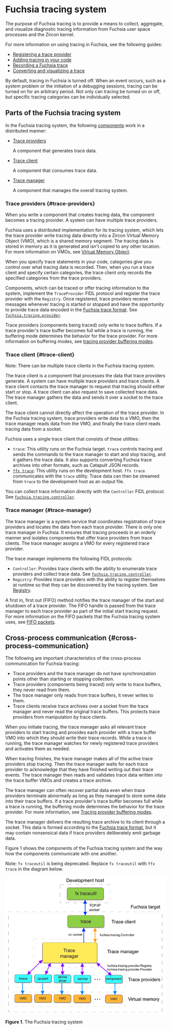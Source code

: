 # Fuchsia tracing system

The purpose of Fuchsia tracing is to provide a means to collect, aggregate,
and visualize diagnostic tracing information from Fuchsia user space
processes and the Zircon kernel.

For more information on using tracing in Fuchsia, see the following guides:

* [Registering a trace provider](development/tracing/tutorial/registering-a-trace-provider.md)
* [Adding tracing in your code](development/tracing/tutorial/adding-tracing-in-code.md)
* [Recording a Fuchsia trace](development/tracing/tutorial/recording-a-fuchsia-trace.md)
* [Converting and visualizing a trace](development/tracing/tutorial/converting-visualizing-a-trace.md)

By default, tracing in Fuchsia is turned off. When an event occurs, such as a
system problem or the initiation of a debugging sessions, tracing can be
turned on for an arbitrary period. Not only can tracing be turned on or off,
but specific tracing categories can be individually selected.

## Parts of the Fuchsia tracing system

In the Fuchsia tracing system, the following
[components][glossary.component] work in a distributed manner:

- [Trace providers](#trace-providers)

  A component that generates trace data.

- [Trace client](#trace-client)

  A component that consumes trace data.

- [Trace manager](#trace-manager)

  A component that manages the overall tracing system.

### Trace providers {#trace-providers}

When you write a component that creates tracing data, the component becomes
a tracing provider. A system can have multiple trace providers.

Fuchsia uses a distributed implementation for its tracing system, which lets
the trace provider write tracing data directly into a Zircon Virtual Memory
Object (VMO), which is a shared memory segment. The tracing data is stored
in memory as it is generated and isn't copied to any other location. For more
information on VMOs, see
[Virtual Memory Object](reference/kernel_objects/vm_object.md).

When you specify trace statements in your code, categories give you
control over what tracing data is recorded. Then, when you run a
trace client and specify certain categories, the trace client only records
the specified categories from the trace providers.

Components, which can be traced or offer tracing information to the system,
implement the `TraceProvider` FIDL protocol and register the trace provider
with the `Registry`. Once registered, trace providers receive messages whenever
tracing is started or stopped and have the opportunity to provide
trace data encoded in the [Fuchsia trace format](reference/tracing/trace-format.md).
See [`fuchsia.tracing.provider`](https://fuchsia.dev/reference/fidl/fuchsia.tracing.provider).

Trace providers (components being traced) only write to trace buffers.
If a trace provider's trace buffer becomes full while a trace is running, the
buffering mode determines the behavior for the trace provider. For more
information on buffering modes, see
[tracing provider buffering modes](concepts/kernel/tracing-provider-buffering-modes.md).

### Trace client {#trace-client}

Note: There can be multiple trace clients in the Fuchsia tracing system.

The trace client is a component that processes the data that trace providers
generate. A system can have multiple trace providers and trace clients. A trace
client contacts the trace manager to request that tracing should either start
or stop. A trace client can also request to save collected trace data. The
trace manager gathers the data and sends it over a socket to the trace client.

The trace client cannot directly affect the operation of the trace provider.
In the Fuchsia tracing system, trace providers write data to a VMO, then the
trace manager reads data from the VMO, and finally the trace client reads
tracing data from a socket.

Fuchsia uses a single trace client that consists of these utilities:

* `trace`: This utility runs on the Fuchsia target.
  `trace` controls tracing and sends the commands to the trace
   manager to start and stop tracing, and it gathers the trace data. It also
   supports converting Fuchsia trace archives into other formats, such as
   Catapult JSON records.
* [`ffx trace`][ffx-trace]: This utility runs on the development host.
   `ffx trace` communicates with the `trace` utility. Trace data can then be
   streamed from `trace` to the development host as an output file.

You can collect trace information directly with the `Controller` FIDL protocol.
See [`fuchsia.tracing.controller`](https://fuchsia.dev/reference/fidl/fuchsia.tracing.controller).

### Trace manager {#trace-manager}

The trace manager is a system service that coordinates registration of
trace providers and locates the data from each trace provider. There is
only one trace manager in Fuchsia. It ensures that tracing proceeds in
an orderly manner and isolates components that offer trace providers
from trace clients. The trace manager assigns a VMO for every registered
trace provider.

The trace manager implements the following FIDL protocols:

- `Controller`: Provides trace clients with the ability to enumerate
  trace providers and collect trace data. See
  [`fuchsia.tracing.controller`](https://fuchsia.dev/reference/fidl/fuchsia.tracing.controller).
- `Registry`: Provides trace providers with the ability to register
  themselves at runtime so that they can be discovered by the tracing system.
  See [Registry](https://fuchsia.dev/reference/fidl/fuchsia.tracing.provider#Registry).

A first in, first out (FIFO) method notifies the trace manager of the start
and shutdown of a trace provider. The FIFO handle is passed from the trace
manager to each trace provider as part of the initial start tracing
request. For more information on the FIFO packets that the Fuchsia
tracing system uses, see
[FIFO packets](reference/tracing/FIFO-packets.md).

## Cross-process communication {#cross-process-communication}

The following are important characteristics of the cross-process
communication for Fuchsia tracing:

- Trace providers and the trace manager do not have synchronization points
  other than starting or stopping collection.
- Trace providers (components being traced) only write to trace buffers,
  they never read from them.
- The trace manager only reads from trace buffers, it never writes to them.
- Trace clients receive trace archives over a socket from the trace manager
  and never read the original trace buffers. This protects trace providers
  from manipulation by trace clients.

When you initiate tracing, the trace manager asks all relevant
trace providers to start tracing and provides each provider with a trace buffer
VMO into which they should write their trace records. While a trace is running, the
trace manager watches for newly registered trace providers and activates them
as needed.

When tracing finishes, the trace manager makes all of the active trace providers
stop tracing. Then the trace manager waits for each trace provider to
acknowledge that they have finished writing out their trace events. The trace
manager then reads and validates trace data written into the trace buffer
VMOs and creates a trace archive.

The trace manager can often recover partial data even when trace providers
terminate abnormally as long as they managed to store some data into their
trace buffers. If a trace provider's trace buffer becomes
full while a trace is running, the buffering mode determines the behavior for
the trace provider. For more information, see
[Tracing provider buffering modes](concepts/kernel/tracing-provider-buffering-modes.md).

The trace manager delivers the resulting trace archive to its client through
a socket. This data is formed according to the
[Fuchsia trace format](reference/tracing/trace-format.md),
but it may contain nonsensical data if trace providers deliberately emit garbage data.

Figure 1 shows the components of the Fuchsia tracing system and the way how the
components communicate with one another.

Note: `fx traceutil` is being deprecated. Replace `fx traceutil` with `ffx
trace` in the diagram below.

![This figure shows the Fuchsia tracing system.](images/fuchsia-tracing.png "Figure 1: Fuchsia tracing system")

**Figure 1**. The Fuchsia tracing system

<!-- Reference links -->

[glossary.component]: glossary/README.md#component
[ffx-trace]: https://fuchsia.dev/reference/tools/sdk/ffx#trace
